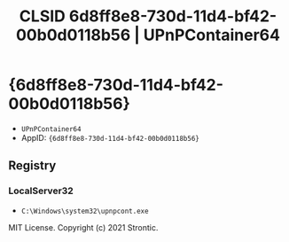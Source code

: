 ﻿---
title: "CLSID 6d8ff8e8-730d-11d4-bf42-00b0d0118b56 | UPnPContainer64"
excerpt: What is COM-Object CLSID 6d8ff8e8-730d-11d4-bf42-00b0d0118b56?
---

# {6d8ff8e8-730d-11d4-bf42-00b0d0118b56}

* `UPnPContainer64`
* AppID: `{6d8ff8e8-730d-11d4-bf42-00b0d0118b56}`

## Registry


### LocalServer32

* `C:\Windows\system32\upnpcont.exe`

MIT License. Copyright (c) 2021 Strontic.


